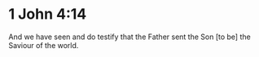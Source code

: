 # 1 John 4:14

And we have seen and do testify that the Father sent the Son [to be] the Saviour of the world.